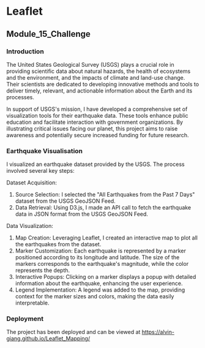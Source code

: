 # Leaflet

## Module_15_Challenge

### Introduction

The United States Geological Survey (USGS) plays a crucial role in providing scientific data about natural hazards, the health of ecosystems and the environment, and the impacts of climate and land-use change. Their scientists are dedicated to developing innovative methods and tools to deliver timely, relevant, and actionable information about the Earth and its processes.

In support of USGS's mission, I have developed a comprehensive set of visualization tools for their earthquake data. These tools enhance public education and facilitate interaction with government organizations. By illustrating critical issues facing our planet, this project aims to raise awareness and potentially secure increased funding for future research.

### Earthquake Visualisation
I visualized an earthquake dataset provided by the USGS. The process involved several key steps:

Dataset Acquisition:

1. Source Selection: I selected the "All Earthquakes from the Past 7 Days" dataset from the USGS GeoJSON Feed.
2. Data Retrieval: Using D3.js, I made an API call to fetch the earthquake data in JSON format from the USGS GeoJSON Feed.

Data Visualization:

1. Map Creation: Leveraging Leaflet, I created an interactive map to plot all the earthquakes from the dataset.
2. Marker Customization: Each earthquake is represented by a marker positioned according to its longitude and latitude. The size of the markers corresponds to the earthquake's magnitude, while the color represents the depth.
3. Interactive Popups: Clicking on a marker displays a popup with detailed information about the earthquake, enhancing the user experience.
4. Legend Implementation: A legend was added to the map, providing context for the marker sizes and colors, making the data easily interpretable.

### Deployment 
The project has been deployed and can be viewed at https://alvin-giang.github.io/Leaflet_Mapping/